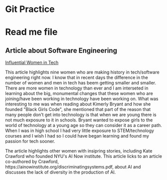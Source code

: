 # Git Practice

<h1>Read me file</h1>

<h2>Article about Software Engineering</h2>

[Influential Women in Tech](https://whatis.techtarget.com/feature/Top-9-most-influential-women-in-technology)

<p>This article highlights nine women who are making history in tech/software engineering right now. I know that in recent days the difference in the number of women and men in tech has beem getting smaller and smaller. There are more women in technology than ever and I am interseted in learning about the big, monumental changes that these women who are joining/have been working in technology have been working on. What was interesting to me was when reading about Kimerly Bryant and how she founded "Black Girls Code", she mentioned that part of the reason that many people don't get into technology is that when we are young there is not much exposure to it in schools. Bryant wanted to expose girls to the world of technology at a young age so they can consider it as a career path. When I was in high school I had very little exposure to STEM/technology courses and I wish I had so I could have began learning and found my passion for tech sooner. </p>

<p>The article highlights other women with insipring stories, including Kate Crawford who founded NYU's AI Now institute. This article licks to an article co-authored by Crawford, 
https://ainowinstitute.org/discriminatingsystems.pdf, about AI and discusses the lack of diversity in the production of AI. <p>
